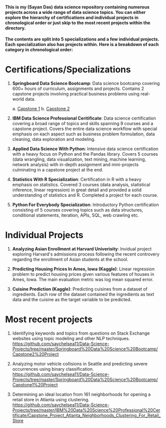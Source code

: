 #### This is my (Sayan Das) data science repository containing numerous projects across a wide range of data science topics. You can either explore the hierarchy of certifications and individual projects in chronological order or just skip to the most recent projects within the directory.  

#### The contents are split into 5 specializations and a few individual projects. Each specialization also has projects within. Here is a breakdown of each category in chronological order: 

# Certifications/Specializations

1. **Springboard Data Science Bootcamp**: Data science bootcamp covering 600+ hours of curriculum, assignments and projects. Contains 2 capstone projects involving practical business problems using real-world data. 

   a. [Capstone 1](https://github.com/saychelsea11/Data-Science-Projects/tree/master/Springboard%20Data%20Science%20Bootcamp/Capstone1%20Project)
   b. [Capstone 2](https://github.com/saychelsea11/Data-Science-Projects/tree/master/Springboard%20Data%20Science%20Bootcamp/Capstone2%20Project)

2. **IBM Data Science Professional Ceritificate**: Data science certification covering a broad range of topics and skills spanning 9 courses and a capstone project. Covers the entire data science workflow with special emphasis on each aspect such as business problem formulation, data cleaning, data exploration and modeling. 

3. **Applied Data Science With Python**: Intensive data science certification with a heavy focus on Python and the Pandas library. Covers 5 courses (data wrangling, data visualization, text mining, machine learning, network analysis) with in-depth assignment and mini-projects culminating in a capstone project at the end. 

4. **Statistics With R Specialization**: Certification in R with a heavy emphasis on statistics. Covered 3 courses (data analysis, statistical inference, linear regression) in great detail and provided a solid understanding of statistics and R. Completed a project for each course. 

5. **Python For Everybody Specialization**: Introductory Python certification consisting of 5 courses covering topics such as data structures, conditional statements, iteration, APIs, SQL, web crawling etc. 

# Individual Projects

1. **Analyzing Asian Enrollment at Harvard Univerisity**: Invidual project exploring Harvard's admissions process following the recent controvery regarding the enrollment of Asian students at the school.

2. **Predicting Housing Prices In Ames, Iowa (Kaggle)**: Linear regression problem to predict housing prices given various features of houses in Ames, Iowa. The main evaluation metric was log mean squared error. 

3. **Cuisine Prediction (Kaggle)**: Predicting cuisines from a dataset of ingredients. Each row of the dataset contained the ingredients as text data and the cuisine as the target variable to be predicted.  

# Most recent projects

1. Identifying keywords and topics from questions on Stack Exchange websites using topic modeling and other NLP techniques. 
   https://github.com/saychelsea11/Data-Science-Projects/tree/master/Springboard%20Data%20Science%20Bootcamp/Capstone2%20Project
   
2. Analyzing motor vehicle collisions in Seattle and predicting severe occurrences using binary classification. 
   https://github.com/saychelsea11/Data-Science-Projects/tree/master/Springboard%20Data%20Science%20Bootcamp/Capstone1%20Project
   
3. Determining an ideal location from 161 neighborhoods for opening a retail store in Atlanta using clustering. 
   https://github.com/saychelsea11/Data-Science-Projects/tree/master/IBM%20Data%20Science%20Professional%20Certificate/Capstone_Project_Atlanta_Neighborhoods_Clustering_For_Retail_Store
